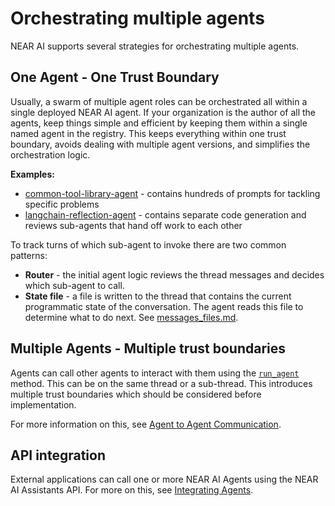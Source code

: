 # Orchestrating multiple agents

NEAR AI supports several strategies for orchestrating multiple agents.

## One Agent - One Trust Boundary

Usually, a swarm of multiple agent roles can be orchestrated all within a single deployed NEAR AI agent. If your organization is the
author of all the agents, keep things simple and efficient by keeping them within a single named agent in the registry. This 
keeps everything within one trust boundary, avoids dealing with multiple agent versions, and simplifies the orchestration logic.

**Examples:**

 * [common-tool-library-agent](https://github.com/nearai/official-agents/tree/main/common-tool-library) - contains 
    hundreds of prompts for tackling specific problems
 * [langchain-reflection-agent](https://app.near.ai/agents/snpark.near/example_langgraph_reflection_agent/latest/source) - 
    contains separate code generation and reviews sub-agents that hand off work to each other

To track turns of which sub-agent to invoke there are two common patterns:

 * **Router** - the initial agent logic reviews the thread messages and decides which sub-agent to call.
 * **State file** - a file is written to the thread that contains the current programmatic state of the conversation. 
    The agent reads this file to determine what to do next. See [messages_files.md](../env/messages_files.md).

## Multiple Agents - Multiple trust boundaries

Agents can call other agents to interact with them using the [`run_agent`](../../api.md#nearai.shared.inference_client.InferenceClient.run_agent) method.
This can be on the same thread or a sub-thread. This introduces multiple trust boundaries which should be considered before implementation.

For more information on this, see [Agent to Agent Communication](./agent_to_agent.md).

## API integration

External applications can call one or more NEAR AI Agents using the NEAR AI Assistants API. For more on this, see [Integrating Agents](../../integration/overview.md).
